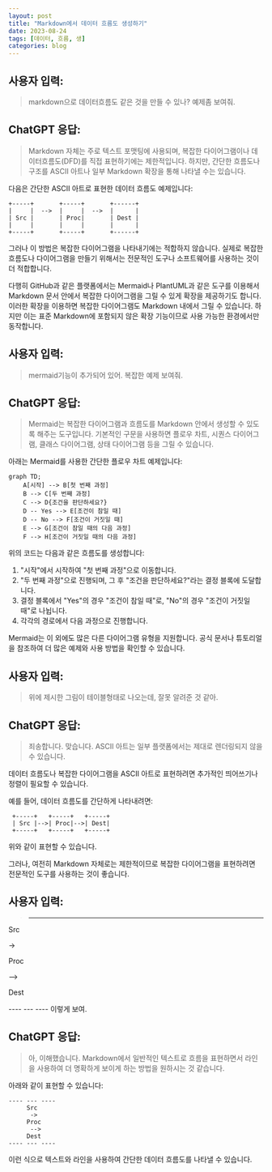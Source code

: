 ```yaml
---
layout: post
title: "Markdown에서 데이터 흐름도 생성하기"
date: 2023-08-24
tags: [데이터, 흐름, 생]
categories: blog
---
```


## 사용자 입력:
> markdown으로 데이터흐름도 같은 것을 만들 수 있나? 예제좀 보여줘.

## ChatGPT 응답:
> Markdown 자체는 주로 텍스트 포맷팅에 사용되며, 복잡한 다이어그램이나 데이터흐름도(DFD)를 직접 표현하기에는 제한적입니다. 하지만, 간단한 흐름도나 구조를 ASCII 아트나 일부 Markdown 확장을 통해 나타낼 수는 있습니다.

다음은 간단한 ASCII 아트로 표현한 데이터 흐름도 예제입니다:

```
+-----+       +-----+       +------+
|     |  -->  |     |  -->  |      |
| Src |       | Proc|       | Dest |
|     |       |     |       |      |
+-----+       +-----+       +------+
```

그러나 이 방법은 복잡한 다이어그램을 나타내기에는 적합하지 않습니다. 실제로 복잡한 흐름도나 다이어그램을 만들기 위해서는 전문적인 도구나 소프트웨어를 사용하는 것이 더 적합합니다.

다행히 GitHub과 같은 플랫폼에서는 Mermaid나 PlantUML과 같은 도구를 이용해서 Markdown 문서 안에서 복잡한 다이어그램을 그릴 수 있게 확장을 제공하기도 합니다. 이러한 확장을 이용하면 복잡한 다이어그램도 Markdown 내에서 그릴 수 있습니다. 하지만 이는 표준 Markdown에 포함되지 않은 확장 기능이므로 사용 가능한 환경에서만 동작합니다.

## 사용자 입력:
> mermaid기능이 추가되어 있어. 복잡한 예제 보여줘.

## ChatGPT 응답:
> Mermaid는 복잡한 다이어그램과 흐름도를 Markdown 안에서 생성할 수 있도록 해주는 도구입니다. 기본적인 구문을 사용하면 플로우 차트, 시퀀스 다이어그램, 클래스 다이어그램, 상태 다이어그램 등을 그릴 수 있습니다.

아래는 Mermaid를 사용한 간단한 플로우 차트 예제입니다:

```mermaid
graph TD;
    A[시작] --> B[첫 번째 과정]
    B --> C[두 번째 과정]
    C --> D{조건을 판단하세요?}
    D -- Yes --> E[조건이 참일 때]
    D -- No --> F[조건이 거짓일 때]
    E --> G[조건이 참일 때의 다음 과정]
    F --> H[조건이 거짓일 때의 다음 과정]
```

위의 코드는 다음과 같은 흐름도를 생성합니다:

1. "시작"에서 시작하여 "첫 번째 과정"으로 이동합니다.
2. "두 번째 과정"으로 진행되며, 그 후 "조건을 판단하세요?"라는 결정 블록에 도달합니다.
3. 결정 블록에서 "Yes"의 경우 "조건이 참일 때"로, "No"의 경우 "조건이 거짓일 때"로 나뉩니다.
4. 각각의 경로에서 다음 과정으로 진행합니다.

Mermaid는 이 외에도 많은 다른 다이어그램 유형을 지원합니다. 공식 문서나 튜토리얼을 참조하여 더 많은 예제와 사용 방법을 확인할 수 있습니다.

## 사용자 입력:
> 위에 제시한 그림이 테이블형태로 나오는데, 잘못 알려준 것 같아.

## ChatGPT 응답:
> 죄송합니다. 맞습니다. ASCII 아트는 일부 플랫폼에서는 제대로 렌더링되지 않을 수 있습니다.

데이터 흐름도나 복잡한 다이어그램을 ASCII 아트로 표현하려면 추가적인 띄어쓰기나 정렬이 필요할 수 있습니다.

예를 들어, 데이터 흐름도를 간단하게 나타내려면:

```
 +-----+   +-----+   +-----+
 | Src |-->| Proc|-->| Dest|
 +-----+   +-----+   +-----+
```

위와 같이 표현할 수 있습니다.

그러나, 여전히 Markdown 자체로는 제한적이므로 복잡한 다이어그램을 표현하려면 전문적인 도구를 사용하는 것이 좋습니다.

## 사용자 입력:
> ---- --- ----

 Src 

->

 Proc

-->

 Dest

---- --- ---- 이렇게 보여.

## ChatGPT 응답:
> 아, 이해했습니다. Markdown에서 일반적인 텍스트로 흐름을 표현하면서 라인을 사용하여 더 명확하게 보이게 하는 방법을 원하시는 것 같습니다.

아래와 같이 표현할 수 있습니다:

```
---- --- ----
     Src
      ->
     Proc
      -->
     Dest
---- --- ----
```

이런 식으로 텍스트와 라인을 사용하여 간단한 데이터 흐름도를 나타낼 수 있습니다.

